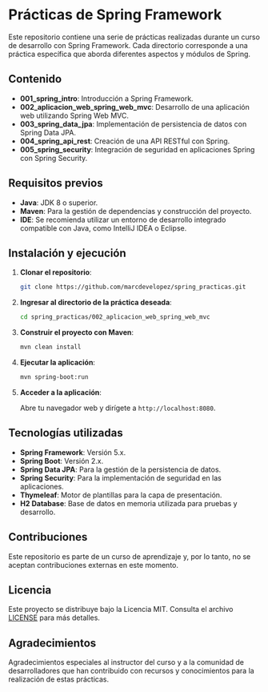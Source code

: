 
# Prácticas de Spring Framework

Este repositorio contiene una serie de prácticas realizadas durante un curso de desarrollo con Spring Framework. Cada directorio corresponde a una práctica específica que aborda diferentes aspectos y módulos de Spring.

## Contenido

- **001_spring_intro**: Introducción a Spring Framework.
- **002_aplicacion_web_spring_web_mvc**: Desarrollo de una aplicación web utilizando Spring Web MVC.
- **003_spring_data_jpa**: Implementación de persistencia de datos con Spring Data JPA.
- **004_spring_api_rest**: Creación de una API RESTful con Spring.
- **005_spring_security**: Integración de seguridad en aplicaciones Spring con Spring Security.

## Requisitos previos

- **Java**: JDK 8 o superior.
- **Maven**: Para la gestión de dependencias y construcción del proyecto.
- **IDE**: Se recomienda utilizar un entorno de desarrollo integrado compatible con Java, como IntelliJ IDEA o Eclipse.

## Instalación y ejecución

1. **Clonar el repositorio**:

   ```bash
   git clone https://github.com/marcdevelopez/spring_practicas.git
   ```

2. **Ingresar al directorio de la práctica deseada**:

   ```bash
   cd spring_practicas/002_aplicacion_web_spring_web_mvc
   ```

3. **Construir el proyecto con Maven**:

   ```bash
   mvn clean install
   ```

4. **Ejecutar la aplicación**:

   ```bash
   mvn spring-boot:run
   ```

5. **Acceder a la aplicación**:

   Abre tu navegador web y dirígete a `http://localhost:8080`.

## Tecnologías utilizadas

- **Spring Framework**: Versión 5.x.
- **Spring Boot**: Versión 2.x.
- **Spring Data JPA**: Para la gestión de la persistencia de datos.
- **Spring Security**: Para la implementación de seguridad en las aplicaciones.
- **Thymeleaf**: Motor de plantillas para la capa de presentación.
- **H2 Database**: Base de datos en memoria utilizada para pruebas y desarrollo.

## Contribuciones

Este repositorio es parte de un curso de aprendizaje y, por lo tanto, no se aceptan contribuciones externas en este momento.

## Licencia

Este proyecto se distribuye bajo la Licencia MIT. Consulta el archivo [LICENSE](LICENSE) para más detalles.

## Agradecimientos

Agradecimientos especiales al instructor del curso y a la comunidad de desarrolladores que han contribuido con recursos y conocimientos para la realización de estas prácticas.


 
